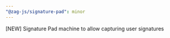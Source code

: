 ```yaml
---
"@zag-js/signature-pad": minor
---
```


[NEW] Signature Pad machine to allow capturing user signatures
